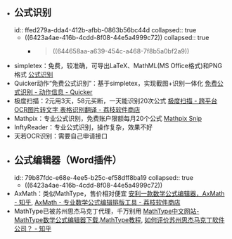 - ## 公式识别
  id:: ffed279a-dda4-412b-afbb-0863b56bc44d
  collapsed:: true
	- ((6423a4ae-416b-4cdd-8f08-44e5a4999c72))
	  collapsed:: true
		- >((644658aa-a639-454c-a468-7f8b5a0bf2a9))
- simpletex：免费，较准确，可导出LaTeX、MathML(MS Office格式)和PNG格式 [公式识别](https://simpletex.cn/ai/latex_ocr)
- Quicker动作“免费公式识别”：基于simpletex，实现截图+识别一体化 [免费公式识别 - 动作信息 - Quicker](https://getquicker.net/Sharedaction?code=2605ff05-b84f-4da6-107c-08db6a78bc4a)
- 极度扫描：2元用3天，58元买断，一天能识别20次公式 [极度扫描 - 跨平台OCR图片转文字 表格识别翻译 - 荔枝软件商店](https://store.lizhi.io/site/products/id/315)
- Mathpix：专业公式识别，免费账户限额每月20个公式 [Mathpix Snip](https://mathpix.com/)
- InftyReader：专业公式识别，操作复杂，效果不好
- 天若OCR识别：需要自己申请接口
- ## 公式编辑器（Word插件）
  id:: 79b87fdc-e68e-4ee5-b25c-ef58dff8ba19
  collapsed:: true
	- ((6423a4ae-416b-4cdd-8f08-44e5a4999c72))
- AxMath：类似MathType，售价相对便宜 [安利一款数学公式编辑器，AxMath - 知乎](https://zhuanlan.zhihu.com/p/25044063), [AxMath - 专业数学公式编辑排版工具 - 荔枝软件商店](https://lizhi.shop/site/products/id/50)
- MathType已被苏州思杰马克丁代理，千万别用 [MathType中文网站-MathType数学公式编辑器下载,MathType教程](https://www.mathtype.cn/), [如何评价苏州思杰马克丁软件公司？ - 知乎](https://www.zhihu.com/question/46746200/answer/961889825?utm_id=0)